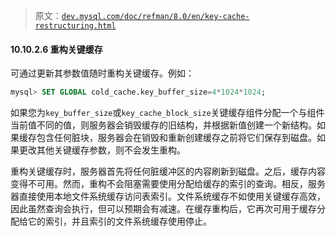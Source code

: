> 原文：[`dev.mysql.com/doc/refman/8.0/en/key-cache-restructuring.html`](https://dev.mysql.com/doc/refman/8.0/en/key-cache-restructuring.html)

#### 10.10.2.6 重构关键缓存

可通过更新其参数值随时重构关键缓存。例如：

```sql
mysql> SET GLOBAL cold_cache.key_buffer_size=4*1024*1024;
```

如果您为`key_buffer_size`或`key_cache_block_size`关键缓存组件分配一个与组件当前值不同的值，则服务器会销毁缓存的旧结构，并根据新值创建一个新结构。如果缓存包含任何脏块，服务器会在销毁和重新创建缓存之前将它们保存到磁盘。如果更改其他关键缓存参数，则不会发生重构。

重构关键缓存时，服务器首先将任何脏缓冲区的内容刷新到磁盘。之后，缓存内容变得不可用。然而，重构不会阻塞需要使用分配给缓存的索引的查询。相反，服务器直接使用本地文件系统缓存访问表索引。文件系统缓存不如使用关键缓存高效，因此虽然查询会执行，但可以预期会有减速。在缓存重构后，它再次可用于缓存分配给它的索引，并且索引的文件系统缓存使用停止。
